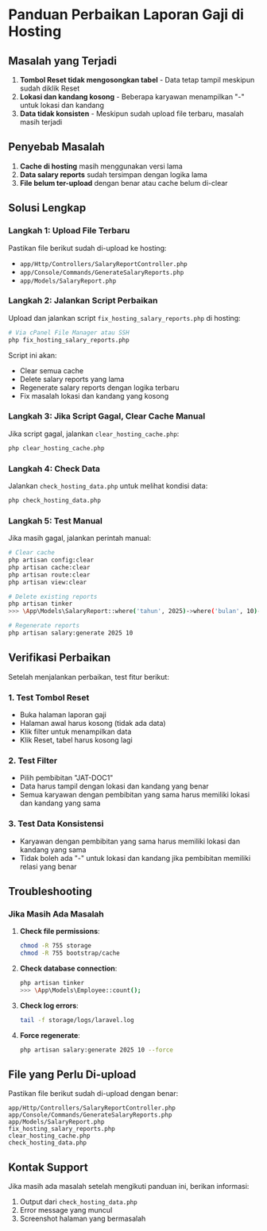 # Panduan Perbaikan Laporan Gaji di Hosting

## Masalah yang Terjadi
1. **Tombol Reset tidak mengosongkan tabel** - Data tetap tampil meskipun sudah diklik Reset
2. **Lokasi dan kandang kosong** - Beberapa karyawan menampilkan "-" untuk lokasi dan kandang
3. **Data tidak konsisten** - Meskipun sudah upload file terbaru, masalah masih terjadi

## Penyebab Masalah
1. **Cache di hosting** masih menggunakan versi lama
2. **Data salary reports** sudah tersimpan dengan logika lama
3. **File belum ter-upload** dengan benar atau cache belum di-clear

## Solusi Lengkap

### Langkah 1: Upload File Terbaru
Pastikan file berikut sudah di-upload ke hosting:
- `app/Http/Controllers/SalaryReportController.php`
- `app/Console/Commands/GenerateSalaryReports.php`
- `app/Models/SalaryReport.php`

### Langkah 2: Jalankan Script Perbaikan
Upload dan jalankan script `fix_hosting_salary_reports.php` di hosting:

```bash
# Via cPanel File Manager atau SSH
php fix_hosting_salary_reports.php
```

Script ini akan:
- Clear semua cache
- Delete salary reports yang lama
- Regenerate salary reports dengan logika terbaru
- Fix masalah lokasi dan kandang yang kosong

### Langkah 3: Jika Script Gagal, Clear Cache Manual
Jika script gagal, jalankan `clear_hosting_cache.php`:

```bash
php clear_hosting_cache.php
```

### Langkah 4: Check Data
Jalankan `check_hosting_data.php` untuk melihat kondisi data:

```bash
php check_hosting_data.php
```

### Langkah 5: Test Manual
Jika masih gagal, jalankan perintah manual:

```bash
# Clear cache
php artisan config:clear
php artisan cache:clear
php artisan route:clear
php artisan view:clear

# Delete existing reports
php artisan tinker
>>> \App\Models\SalaryReport::where('tahun', 2025)->where('bulan', 10)->delete();

# Regenerate reports
php artisan salary:generate 2025 10
```

## Verifikasi Perbaikan

Setelah menjalankan perbaikan, test fitur berikut:

### 1. Test Tombol Reset
- Buka halaman laporan gaji
- Halaman awal harus kosong (tidak ada data)
- Klik filter untuk menampilkan data
- Klik Reset, tabel harus kosong lagi

### 2. Test Filter
- Pilih pembibitan "JAT-DOC1"
- Data harus tampil dengan lokasi dan kandang yang benar
- Semua karyawan dengan pembibitan yang sama harus memiliki lokasi dan kandang yang sama

### 3. Test Data Konsistensi
- Karyawan dengan pembibitan yang sama harus memiliki lokasi dan kandang yang sama
- Tidak boleh ada "-" untuk lokasi dan kandang jika pembibitan memiliki relasi yang benar

## Troubleshooting

### Jika Masih Ada Masalah

1. **Check file permissions**:
   ```bash
   chmod -R 755 storage
   chmod -R 755 bootstrap/cache
   ```

2. **Check database connection**:
   ```bash
   php artisan tinker
   >>> \App\Models\Employee::count();
   ```

3. **Check log errors**:
   ```bash
   tail -f storage/logs/laravel.log
   ```

4. **Force regenerate**:
   ```bash
   php artisan salary:generate 2025 10 --force
   ```

## File yang Perlu Di-upload

Pastikan file berikut sudah di-upload dengan benar:

```
app/Http/Controllers/SalaryReportController.php
app/Console/Commands/GenerateSalaryReports.php
app/Models/SalaryReport.php
fix_hosting_salary_reports.php
clear_hosting_cache.php
check_hosting_data.php
```

## Kontak Support

Jika masih ada masalah setelah mengikuti panduan ini, berikan informasi:
1. Output dari `check_hosting_data.php`
2. Error message yang muncul
3. Screenshot halaman yang bermasalah

